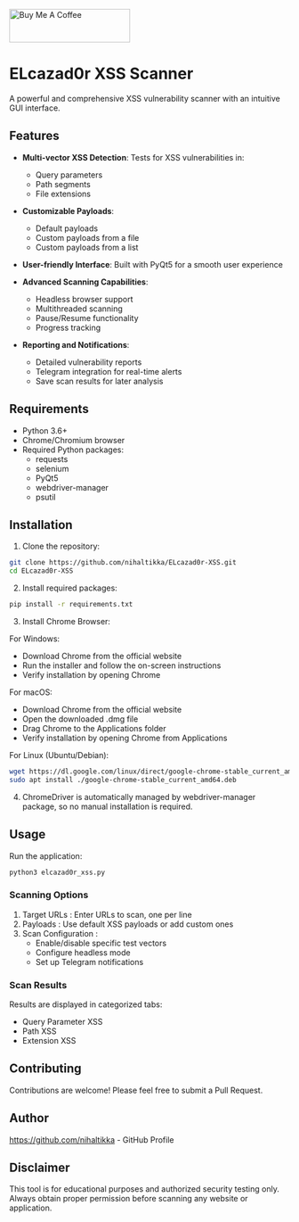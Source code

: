 <a href="https://www.buymeacoffee.com/nihaltikkal" target="_blank"><img src="https://cdn.buymeacoffee.com/buttons/v2/default-yellow.png" alt="Buy Me A Coffee" style="height: 60px !important;width: 217px !important;" ></a>

# ELcazad0r XSS Scanner

A powerful and comprehensive XSS vulnerability scanner with an intuitive GUI interface.

## Features

- **Multi-vector XSS Detection**: Tests for XSS vulnerabilities in:
  - Query parameters
  - Path segments
  - File extensions
- **Customizable Payloads**:
  - Default payloads
  - Custom payloads from a file
  - Custom payloads from a list


- **User-friendly Interface**: Built with PyQt5 for a smooth user experience
  
- **Advanced Scanning Capabilities**:
  - Headless browser support
  - Multithreaded scanning
  - Pause/Resume functionality
  - Progress tracking
  
- **Reporting and Notifications**:
  - Detailed vulnerability reports
  - Telegram integration for real-time alerts
  - Save scan results for later analysis

## Requirements

- Python 3.6+
- Chrome/Chromium browser
- Required Python packages:
  - requests
  - selenium
  - PyQt5
  - webdriver-manager
  - psutil

## Installation

1. Clone the repository:
```bash
git clone https://github.com/nihaltikka/ELcazad0r-XSS.git
cd ELcazad0r-XSS
```
2. Install required packages:
```bash
pip install -r requirements.txt
```
3. Install Chrome Browser:

For Windows:

- Download Chrome from the official website
- Run the installer and follow the on-screen instructions
- Verify installation by opening Chrome
  
For macOS:

- Download Chrome from the official website
- Open the downloaded .dmg file
- Drag Chrome to the Applications folder
- Verify installation by opening Chrome from Applications

For Linux (Ubuntu/Debian):
```bash
wget https://dl.google.com/linux/direct/google-chrome-stable_current_amd64.deb
sudo apt install ./google-chrome-stable_current_amd64.deb
```
4. ChromeDriver is automatically managed by webdriver-manager package, so no manual installation is required.

## Usage
Run the application:
```bash
python3 elcazad0r_xss.py
```
### Scanning Options
1. Target URLs : Enter URLs to scan, one per line
2. Payloads : Use default XSS payloads or add custom ones
3. Scan Configuration :
   - Enable/disable specific test vectors
   - Configure headless mode
   - Set up Telegram notifications

### Scan Results
Results are displayed in categorized tabs:

- Query Parameter XSS
- Path XSS
- Extension XSS


## Contributing
Contributions are welcome! Please feel free to submit a Pull Request.

## Author
https://github.com/nihaltikka - GitHub Profile
## Disclaimer
This tool is for educational purposes and authorized security testing only. Always obtain proper permission before scanning any website or application.
